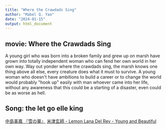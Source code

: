 ```yaml
---
title: "Where the Crawdads Sing"
author: "Mabel Q. Yao"
date: "2024-01-15"
output: html_document
---
```

## movie: Where the Crawdads Sing

A young girl who was born into a broken family and grew up on marsh have grown into totally independent woman who can fend her own world in her own way. Way out yonder where the crawdads sing, the marsh knows one thing above all else, every creature does what it must to survive. A young woman who doesn't have ambitions to build a career or to change the world would probably "hook up" easily with man whoever came into her life, without any awareness that this could be a starting of a disaster, even could be as worse as hell. 

## Song: the let go elle king
[中島美嘉 『雪の華』](https://www.youtube.com/watch?v=oIoaIlPpIcA)
[米津玄師 - Lemon ](https://www.youtube.com/watch?v=SX_ViT4Ra7k)
[Lana Del Rey - Young and Beautiful](https://www.youtube.com/watch?v=o_1aF54DO60)


